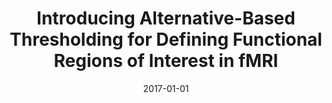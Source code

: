 ---
title: "Introducing Alternative-Based Thresholding for Defining Functional Regions of Interest in fMRI"
date: 2017-01-01
authors_string: Jasper Degryse, Ruth Seurinck, Joke Durnez, Javier Gonzalez-Castillo, Peter Bandettini, Beatrijs Moerkerke
authors:
   - Jasper Degryse
   - Ruth Seurinck
   - Joke Durnez
   - Javier Gonzalez-Castillo
   - Peter Bandettini
   - Beatrijs Moerkerke
author_ids:
   - javier_gonzalez-castillo
   - peter_bandettini
journal: 'Frontiers in Neuroscience'
volume: 
issue: 
pages: 
book_title: ''
publisher: ''
abstract: ''
project_id: 
paper_url: http://journal.frontiersin.org/article/10.3389/fnins.2017.00222/fullhttp://journal.frontiersin.org/article/10.3389/fnins.2017.00222/full
doi: 10.3389/fnins.2017.00222
data_loc: ''
code_loc: ''
file: '/assets/publications//assets/publications/'
file_name: '/assets/publications/'
type: journal_article
pub_str: ' (2017) Frontiers in Neuroscience '
layout: publication 
---